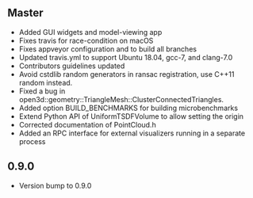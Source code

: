## Master

  * Added GUI widgets and model-viewing app
  * Fixes travis for race-condition on macOS
  * Fixes appveyor configuration and to build all branches
  * Updated travis.yml to support Ubuntu 18.04, gcc-7, and clang-7.0
  * Contributors guidelines updated
  * Avoid cstdlib random generators in ransac registration, use C++11 random instead.
  * Fixed a bug in open3d::geometry::TriangleMesh::ClusterConnectedTriangles.
  * Added option BUILD_BENCHMARKS for building microbenchmarks
  * Extend Python API of UniformTSDFVolume to allow setting the origin
  * Corrected documentation of PointCloud.h
  * Added an RPC interface for external visualizers running in a separate process

## 0.9.0

* Version bump to 0.9.0
